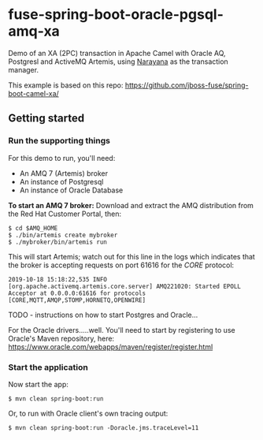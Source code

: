 # fuse-spring-boot-oracle-pgsql-amq-xa

Demo of an XA (2PC) transaction in Apache Camel with Oracle AQ, Postgresl and ActiveMQ Artemis, using [Narayana][narayana] as the transaction manager.

This example is based on this repo: https://github.com/jboss-fuse/spring-boot-camel-xa/

## Getting started

### Run the supporting things

For this demo to run, you'll need:

- An AMQ 7 (Artemis) broker
- An instance of Postgresql
- An instance of Oracle Database

**To start an AMQ 7 broker:** Download and extract the AMQ distribution from the Red Hat Customer Portal, then:

    $ cd $AMQ_HOME
    $ ./bin/artemis create mybroker
    $ ./mybroker/bin/artemis run

This will start Artemis; watch out for this line in the logs which indicates that the broker is accepting requests on port 61616 for the _CORE_ protocol:

    2019-10-18 15:18:22,535 INFO  [org.apache.activemq.artemis.core.server] AMQ221020: Started EPOLL Acceptor at 0.0.0.0:61616 for protocols [CORE,MQTT,AMQP,STOMP,HORNETQ,OPENWIRE]

TODO - instructions on how to start Postgres and Oracle...

For the Oracle drivers.....well. You'll need to start by registering to use Oracle's Maven repository, here: https://www.oracle.com/webapps/maven/register/register.html



### Start the application

Now start the app:

    $ mvn clean spring-boot:run

Or, to run with Oracle client's own tracing output:

    $ mvn clean spring-boot:run -Doracle.jms.traceLevel=11

[narayana]: https://narayana.io/
